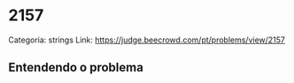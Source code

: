 # 2157

Categoria: strings
Link: https://judge.beecrowd.com/pt/problems/view/2157
## Entendendo o problema

